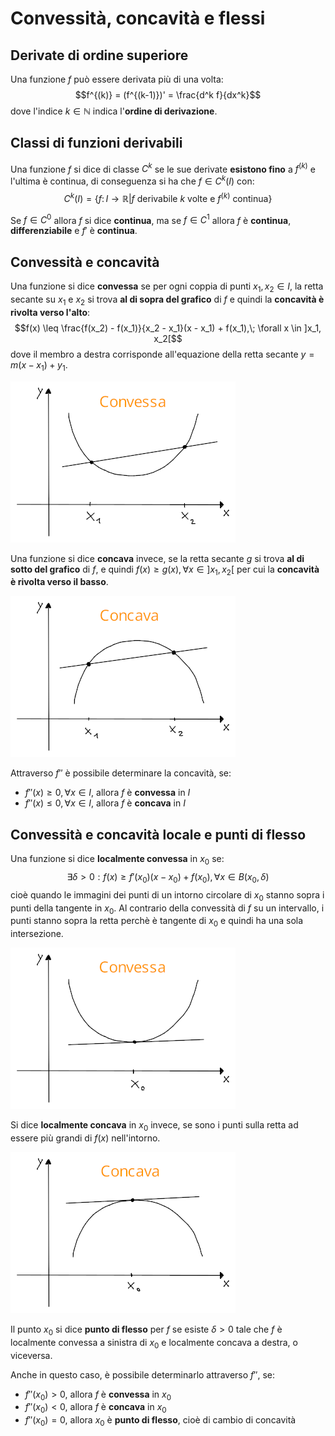 # Convessità, concavità e flessi

## Derivate di ordine superiore

Una funzione $f$ può essere derivata più di una volta:
$$f^{(k)} = (f^{(k-1)})' = \frac{d^k f}{dx^k}$$
dove l'indice $k \in \mathbb{N}$ indica l'**ordine di derivazione**.

## Classi di funzioni derivabili

Una funzione $f$ si dice di classe $C^k$ se le sue derivate **esistono fino** a $f^{(k)}$ e l'ultima è continua, di conseguenza si ha che $f \in C^k(I)$ con:
$$
C^k(I) =
\{f\colon I \to \mathbb{R} | f \text{ derivabile } k \text{ volte e } f^{(k)} \text{ continua}\}
$$

Se $f \in C^0$ allora $f$ si dice **continua**, ma se $f \in C^1$ allora $f$ è **continua**, **differenziabile** e $f'$ è **continua**.

## Convessità e concavità

Una funzione si dice **convessa** se per ogni coppia di punti $x_1, x_2 \in I$, la retta secante su $x_1$ e $x_2$ si trova **al di sopra del grafico** di $f$ e quindi la **concavità è rivolta verso l'alto**:
$$f(x) \leq \frac{f(x_2) - f(x_1)}{x_2 - x_1}(x - x_1) + f(x_1),\; \forall x \in ]x_1, x_2[$$
dove il membro a destra corrisponde all'equazione della retta secante $y = m(x - x_1) + y_1$.

![Funzione convessa](assets/01.png)

Una funzione si dice **concava** invece, se la retta secante $g$ si trova **al di sotto del grafico** di $f$, e quindi $f(x) \geq g(x), \forall x \in ]x_1, x_2[$ per cui la **concavità è rivolta verso il basso**.

![Funzione concava](assets/02.png)

Attraverso $f''$ è possibile determinare la concavità, se:
- $f''(x) \geq 0, \forall x \in I$, allora $f$ è **convessa** in $I$
- $f''(x) \leq 0, \forall x \in I$, allora $f$ è **concava** in $I$

## Convessità e concavità locale e punti di flesso

Una funzione si dice **localmente convessa** in $x_0$ se:
$$\exists \delta > 0 : f(x) \geq f'(x_0)(x - x_0) + f(x_0), \forall x \in B(x_0, \delta)$$
cioè quando le immagini dei punti di un intorno circolare di $x_0$ stanno sopra i punti della tangente in $x_0$.
Al contrario della convessità di $f$ su un intervallo, i punti stanno sopra la retta perchè è tangente di $x_0$ e quindi ha una sola intersezione.

![Funzione convessa su un punto](assets/03.png)

Si dice **localmente concava** in $x_0$ invece, se sono i punti sulla retta ad essere più grandi di $f(x)$ nell'intorno.

![Funzione concava su un punto](assets/04.png)

Il punto $x_0$ si dice **punto di flesso** per $f$ se esiste $\delta > 0$ tale che $f$ è localmente convessa a sinistra di $x_0$ e localmente concava a destra, o viceversa.

Anche in questo caso, è possibile determinarlo attraverso $f''$, se:
- $f''(x_0) > 0$, allora $f$ è **convessa** in $x_0$
- $f''(x_0) < 0$, allora $f$ è **concava** in $x_0$
- $f''(x_0) = 0$, allora $x_0$ è **punto di flesso**, cioè di cambio di concavità
